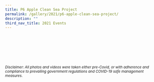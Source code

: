```yaml
---
title: P6 Apple Clean Sea Project
permalink: /gallery/2021/p6-apple-clean-sea-project/
description: ""
third_nav_title: 2021 Events
---
```

<br><br><br><br><br><br>
<sup>_Disclaimer: All photos and videos were taken either pre-Covid, or with adherence and compliance to prevailing government regulations and COVID-19 safe management measures._</sup>